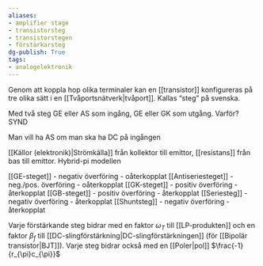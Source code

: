 ```yaml
---
aliases: 
- amplifier stage
- transistorsteg
- transistorstegen
- förstärkarsteg
dg-publish: True
tags: 
- analogelektronik
---
```

Genom att koppla hop olika terminaler kan en [[transistor]] konfigureras på tre olika sätt i en [[Tvåportsnätverk|tvåport]]. Kallas “steg” på svenska.

Med två steg GE eller AS som ingång, GE eller GK som utgång. Varför? SYND

Man vill ha AS om man ska ha DC på ingången

[[Källor (elektronik)|Strömkälla]] från kollektor till emittor, [[resistans]] från bas till emittor. Hybrid-pi modellen 

[[GE-steget]] - negativ överföring - oåterkopplat
[[Antiseriesteget]] - neg./pos. överföring - oåterkopplat
[[GK-steget]] - positiv överföring - återkopplat
[[GB-steget]] - positiv överföring - återkopplat
[[Seriesteg]] - negativ överföring - återkopplat
[[Shuntsteg]] - negativ överföring - återkopplat

Varje förstärkande steg bidrar med en faktor $\omega_{T}$ till [[LP-produkten]] och en faktor $\beta_{f}$ till [[DC-slingförstärkning|DC-slingförstärkningen]] (för [[Bipolär transistor|BJT]]).
Varje steg bidrar också med en [[Poler|pol]] $\frac{-1}{r_{\pi}c_{\pi}}$